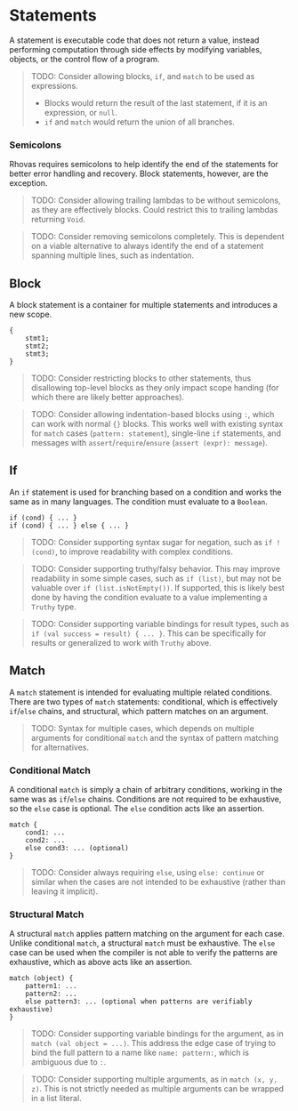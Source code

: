 # Statements

A statement is executable code that does not return a value, instead performing
computation through side effects by modifying variables, objects, or the control
flow of a program.

> TODO: Consider allowing blocks, `if`, and `match` to be used as expressions.
> 
>  - Blocks would return the result of the last statement, if it is an
>    expression, or `null`.
>  - `if` and `match` would return the union of all branches.

### Semicolons

Rhovas requires semicolons to help identify the end of the statements for better
error handling and recovery. Block statements, however, are the exception.

> TODO: Consider allowing trailing lambdas to be without semicolons, as they are
> effectively blocks. Could restrict this to trailing lambdas returning `Void`.

> TODO: Consider removing semicolons completely. This is dependent on a viable
> alternative to always identify the end of a statement spanning multiple lines,
> such as indentation.

## Block

A block statement is a container for multiple statements and introduces a new
scope.

```
{
    stmt1;
    stmt2;
    stmt3;
}
```

> TODO: Consider restricting blocks to other statements, thus disallowing
> top-level blocks as they only impact scope handing (for which there are likely
> better approaches).

> TODO: Consider allowing indentation-based blocks using `:`, which can work
> with normal `{}` blocks. This works well with existing syntax for `match`
> cases (`pattern: statement`), single-line `if` statements, and messages with
> `assert`/`require`/`ensure` (`assert (expr): message`).

## If

An `if` statement is used for branching based on a condition and works the same
as in many languages. The condition must evaluate to a `Boolean`.

```
if (cond) { ... }
if (cond) { ... } else { ... }
```

> TODO: Consider supporting syntax sugar for negation, such as `if !(cond)`, to
> improve readability with complex conditions.

> TODO: Consider supporting truthy/falsy behavior. This may improve readability
> in some simple cases, such as `if (list)`, but may not be valuable over
> `if (list.isNotEmpty())`. If supported, this is likely best done by having
> the condition evaluate to a value implementing a `Truthy` type.

> TODO: Consider supporting variable bindings for result types, such as
> `if (val success = result) { ... }`. This can be specifically for results or
> generalized to work with `Truthy` above.

## Match

A `match` statement is intended for evaluating multiple related conditions.
There are two types of `match` statements: conditional, which is effectively
`if`/`else` chains, and structural, which pattern matches on an argument.

> TODO: Syntax for multiple cases, which depends on multiple arguments for
> conditional `match` and the syntax of pattern matching for alternatives.

### Conditional Match

A conditional `match` is simply a chain of arbitrary conditions, working in the
same was as `if`/`else` chains. Conditions are not required to be exhaustive,
so the `else` case is optional. The `else` condition acts like an assertion.

```
match {
    cond1: ...
    cond2: ...
    else cond3: ... (optional)
}
```

> TODO: Consider always requiring `else`, using `else: continue` or similar when
> the cases are not intended to be exhaustive (rather than leaving it implicit).

### Structural Match

A structural `match` applies pattern matching on the argument for each case.
Unlike conditional `match`, a structural `match` must be exhaustive. The `else`
case can be used when the compiler is not able to verify the patterns are
exhaustive, which as above acts like an assertion.

```
match (object) {
    pattern1: ...
    pattern2: ...
    else pattern3: ... (optional when patterns are verifiably exhaustive)
}
```

> TODO: Consider supporting variable bindings for the argument, as in
> `match (val object = ...)`. This address the edge case of trying to bind the
> full pattern to a name like `name: pattern:`, which is ambiguous due to `:`.

> TODO: Consider supporting multiple arguments, as in `match (x, y, z)`. This is
> not strictly needed as multiple arguments can be wrapped in a list literal.

